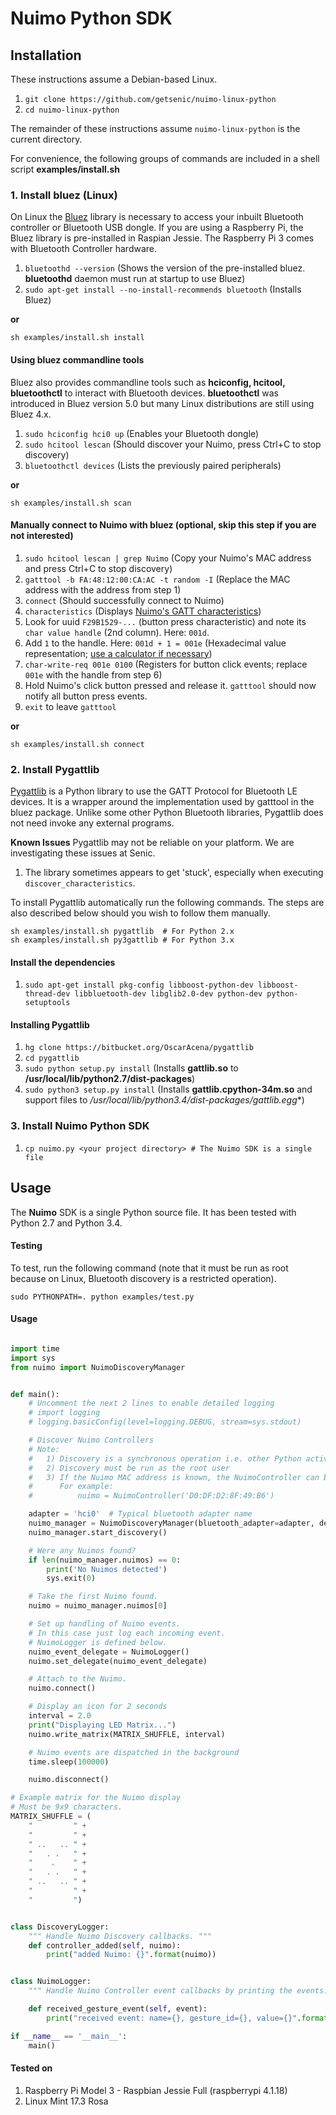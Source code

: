# Nuimo Python SDK

## Installation
These instructions assume a Debian-based Linux.

1. `git clone https://github.com/getsenic/nuimo-linux-python`
2. `cd nuimo-linux-python`

The remainder of these instructions assume `nuimo-linux-python` is the current directory.

For convenience, the following groups of commands are included in a shell script **examples/install.sh**


### 1. Install bluez (Linux)

On Linux the [Bluez](http://www.bluez.org/) library is necessary to access your inbuilt Bluetooth controller or Bluetooth USB dongle.
If you are using a Raspberry Pi, the Bluez library is pre-installed in Raspian Jessie. The Raspberry Pi 3 comes with Bluetooth Controller hardware. 

1. `bluetoothd --version` (Shows the version of the pre-installed bluez. **bluetoothd** daemon must run at startup to use Bluez)
2. `sudo apt-get install --no-install-recommends bluetooth` (Installs Bluez)

**or**
```
sh examples/install.sh install
```
#### Using bluez commandline tools 
Bluez also provides commandline tools such as **hciconfig, hcitool, bluetoothctl** to interact with Bluetooth devices.
**bluetoothctl** was introduced in Bluez version 5.0 but many Linux distributions are still using Bluez 4.x.

1. `sudo hciconfig hci0 up` (Enables your Bluetooth dongle)
2. `sudo hcitool lescan` (Should discover your Nuimo, press Ctrl+C to stop discovery)
3. `bluetoothctl devices` (Lists the previously paired peripherals)

**or**
```
sh examples/install.sh scan
```
#### Manually connect to Nuimo with bluez (optional, skip this step if you are not interested)

1. `sudo hcitool lescan | grep Nuimo` (Copy your Nuimo's MAC address and press Ctrl+C to stop discovery)
2. `gatttool -b FA:48:12:00:CA:AC -t random -I` (Replace the MAC address with the address from step 1)
3. `connect` (Should successfully connect to Nuimo)
4. `characteristics` (Displays [Nuimo's GATT characteristics](https://senic.com/files/nuimo-gatt-profile.pdf))
5. Look for uuid `F29B1529-...` (button press characteristic) and note its `char value handle` (2nd column). Here: `001d`.
6. Add `1` to the handle. Here: `001d + 1 = 001e` (Hexadecimal value representation; [use a calculator if necessary](http://www.miniwebtool.com/hex-calculator/?number1=001d&operate=1&number2=1))
7. `char-write-req 001e 0100` (Registers for button click events; replace `001e` with the handle from step 6)
8. Hold Nuimo's click button pressed and release it. `gatttool` should now notify all button press events.
8. `exit` to leave `gatttool`

**or**
```
sh examples/install.sh connect
```
### 2. Install Pygattlib
[Pygattlib](https://bitbucket.org/OscarAcena/pygattlib) is a Python library to use the GATT Protocol for Bluetooth LE devices. It is a wrapper around the implementation used by gatttool in the bluez package. Unlike some other Python Bluetooth libraries, Pygattlib does not need invoke any external programs.

**Known Issues**
Pygattlib may not be reliable on your platform.  We are investigating these issues at Senic.
1. The library sometimes appears to get 'stuck', especially when executing `discover_characteristics`.

To install Pygattlib automatically run the following commands.  The steps are also described below should you wish to follow them manually. 
```
sh examples/install.sh pygattlib  # For Python 2.x
sh examples/install.sh py3gattlib # For Python 3.x
```
#### Install the dependencies
1. `sudo apt-get install pkg-config libboost-python-dev libboost-thread-dev libbluetooth-dev libglib2.0-dev python-dev python-setuptools`

#### Installing Pygattlib
1. `hg clone https://bitbucket.org/OscarAcena/pygattlib`
2. `cd pygattlib`
3. `sudo python setup.py install`  (Installs **gattlib.so** to **/usr/local/lib/python2.7/dist-packages**)
4. `sudo python3 setup.py install` (Installs **gattlib.cpython-34m.so** and support files to **/usr/local/lib/python3.4/dist-packages/gattlib*.egg**)

### 3. Install Nuimo Python SDK
1. `cp nuimo.py <your project directory> # The Nuimo SDK is a single file`

## Usage
The **Nuimo** SDK is a single Python source file.  It has been tested with Python 2.7 and Python 3.4.

#### Testing
To test, run the following command (note that it must be run as root because on Linux, Bluetooth discovery is a restricted operation).
```
sudo PYTHONPATH=. python examples/test.py
```
#### Usage
```python

import time
import sys
from nuimo import NuimoDiscoveryManager


def main():
    # Uncomment the next 2 lines to enable detailed logging
    # import logging
    # logging.basicConfig(level=logging.DEBUG, stream=sys.stdout)

    # Discover Nuimo Controllers
    # Note:
    #   1) Discovery is a synchronous operation i.e. other Python activity is paused
    #   2) Discovery must be run as the root user
    #   3) If the Nuimo MAC address is known, the NuimoController can be instantiated directly.
    #      For example:
    #          nuimo = NuimoController('D0:DF:D2:8F:49:B6')

    adapter = 'hci0'  # Typical bluetooth adapter name
    nuimo_manager = NuimoDiscoveryManager(bluetooth_adapter=adapter, delegate=DiscoveryLogger())
    nuimo_manager.start_discovery()

    # Were any Nuimos found?
    if len(nuimo_manager.nuimos) == 0:
        print('No Nuimos detected')
        sys.exit(0)

    # Take the first Nuimo found.
    nuimo = nuimo_manager.nuimos[0]

    # Set up handling of Nuimo events.
    # In this case just log each incoming event.
    # NuimoLogger is defined below.
    nuimo_event_delegate = NuimoLogger()
    nuimo.set_delegate(nuimo_event_delegate)

    # Attach to the Nuimo.
    nuimo.connect()

    # Display an icon for 2 seconds
    interval = 2.0
    print("Displaying LED Matrix...")
    nuimo.write_matrix(MATRIX_SHUFFLE, interval)

    # Nuimo events are dispatched in the background
    time.sleep(100000)

    nuimo.disconnect()

# Example matrix for the Nuimo display
# Must be 9x9 characters.
MATRIX_SHUFFLE = (
    "         " +
    "         " +
    " ..   .. " +
    "   . .   " +
    "    .    " +
    "   . .   " +
    " ..   .. " +
    "         " +
    "         ")


class DiscoveryLogger:
    """ Handle Nuimo Discovery callbacks. """
    def controller_added(self, nuimo):
        print("added Nuimo: {}".format(nuimo))


class NuimoLogger:
    """ Handle Nuimo Controller event callbacks by printing the events. """

    def received_gesture_event(self, event):
        print("received event: name={}, gesture_id={}, value={}".format(event.name, event.gesture, event.value))

if __name__ == '__main__':
    main()

```
 
#### Tested on
1. Raspberry Pi Model 3 - Raspbian Jessie Full (raspberrypi 4.1.18)
2. Linux Mint 17.3 Rosa


